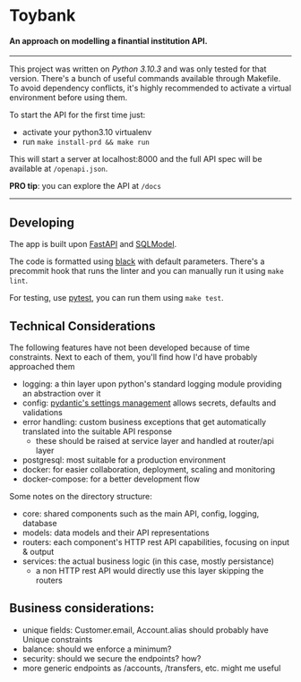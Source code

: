 # Toybank
#### An approach on modelling a finantial institution API.
----

This project was written on _Python 3.10.3_ and was only tested for that version.
There's a bunch of useful commands available through Makefile.
To avoid dependency conflicts, it's highly recommended to activate a virtual environment before using them.

To start the API for the first time just:
- activate your python3.10 virtualenv
- run `make install-prd && make run`

This will start a server at localhost:8000 and the full API spec will be available at `/openapi.json`.

__PRO tip__: you can explore the API at `/docs`

----

## Developing

The app is built upon [FastAPI](https://fastapi.tiangolo.com/) and [SQLModel](https://sqlmodel.tiangolo.com/).

The code is formatted using [black](https://black.readthedocs.io/) with default parameters.
There's a precommit hook that runs the linter and you can manually run it using `make lint`.

For testing, use [pytest](https://docs.pytest.org/en/7.1.x/), you can run them using `make test`.

## Technical Considerations

The following features have not been developed because of time constraints.
Next to each of them, you'll find how I'd have probably approached them

- logging: a thin layer upon python's standard logging module providing an abstraction over it
- config: [pydantic's settings management](https://pydantic-docs.helpmanual.io/usage/settings/) allows secrets, defaults and validations
- error handling: custom business exceptions that get automatically translated into the suitable API response
  - these should be raised at service layer and handled at router/api layer
- postgresql: most suitable for a production environment
- docker: for easier collaboration, deployment, scaling and monitoring
- docker-compose: for a better development flow

Some notes on the directory structure:

- core: shared components such as the main API, config, logging, database
- models: data models and their API representations
- routers: each component's HTTP rest API capabilities, focusing on input & output
- services: the actual business logic (in this case, mostly persistance)
  - a non HTTP rest API would directly use this layer skipping the routers

## Business considerations:

- unique fields: Customer.email, Account.alias should probably have Unique constraints
- balance: should we enforce a minimum?
- security: should we secure the endpoints? how?
- more generic endpoints as /accounts, /transfers, etc. might me useful
